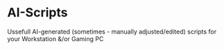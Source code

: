 # AI-Scripts
Ussefull AI-generated (sometimes - manually adjusted/edited) scripts for your Workstation &amp;/or Gaming PC

